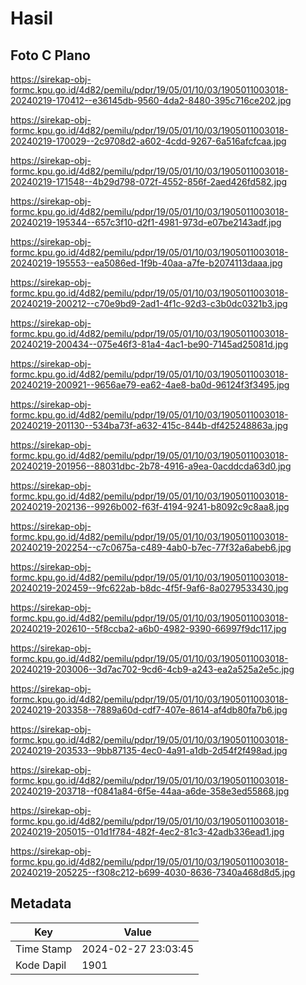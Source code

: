 # Hasil

## Foto C Plano

https://sirekap-obj-formc.kpu.go.id/4d82/pemilu/pdpr/19/05/01/10/03/1905011003018-20240219-170412--e36145db-9560-4da2-8480-395c716ce202.jpg

https://sirekap-obj-formc.kpu.go.id/4d82/pemilu/pdpr/19/05/01/10/03/1905011003018-20240219-170029--2c9708d2-a602-4cdd-9267-6a516afcfcaa.jpg

https://sirekap-obj-formc.kpu.go.id/4d82/pemilu/pdpr/19/05/01/10/03/1905011003018-20240219-171548--4b29d798-072f-4552-856f-2aed426fd582.jpg

https://sirekap-obj-formc.kpu.go.id/4d82/pemilu/pdpr/19/05/01/10/03/1905011003018-20240219-195344--657c3f10-d2f1-4981-973d-e07be2143adf.jpg

https://sirekap-obj-formc.kpu.go.id/4d82/pemilu/pdpr/19/05/01/10/03/1905011003018-20240219-195553--ea5086ed-1f9b-40aa-a7fe-b2074113daaa.jpg

https://sirekap-obj-formc.kpu.go.id/4d82/pemilu/pdpr/19/05/01/10/03/1905011003018-20240219-200212--c70e9bd9-2ad1-4f1c-92d3-c3b0dc0321b3.jpg

https://sirekap-obj-formc.kpu.go.id/4d82/pemilu/pdpr/19/05/01/10/03/1905011003018-20240219-200434--075e46f3-81a4-4ac1-be90-7145ad25081d.jpg

https://sirekap-obj-formc.kpu.go.id/4d82/pemilu/pdpr/19/05/01/10/03/1905011003018-20240219-200921--9656ae79-ea62-4ae8-ba0d-96124f3f3495.jpg

https://sirekap-obj-formc.kpu.go.id/4d82/pemilu/pdpr/19/05/01/10/03/1905011003018-20240219-201130--534ba73f-a632-415c-844b-df425248863a.jpg

https://sirekap-obj-formc.kpu.go.id/4d82/pemilu/pdpr/19/05/01/10/03/1905011003018-20240219-201956--88031dbc-2b78-4916-a9ea-0acddcda63d0.jpg

https://sirekap-obj-formc.kpu.go.id/4d82/pemilu/pdpr/19/05/01/10/03/1905011003018-20240219-202136--9926b002-f63f-4194-9241-b8092c9c8aa8.jpg

https://sirekap-obj-formc.kpu.go.id/4d82/pemilu/pdpr/19/05/01/10/03/1905011003018-20240219-202254--c7c0675a-c489-4ab0-b7ec-77f32a6abeb6.jpg

https://sirekap-obj-formc.kpu.go.id/4d82/pemilu/pdpr/19/05/01/10/03/1905011003018-20240219-202459--9fc622ab-b8dc-4f5f-9af6-8a0279533430.jpg

https://sirekap-obj-formc.kpu.go.id/4d82/pemilu/pdpr/19/05/01/10/03/1905011003018-20240219-202610--5f8ccba2-a6b0-4982-9390-66997f9dc117.jpg

https://sirekap-obj-formc.kpu.go.id/4d82/pemilu/pdpr/19/05/01/10/03/1905011003018-20240219-203006--3d7ac702-9cd6-4cb9-a243-ea2a525a2e5c.jpg

https://sirekap-obj-formc.kpu.go.id/4d82/pemilu/pdpr/19/05/01/10/03/1905011003018-20240219-203358--7889a60d-cdf7-407e-8614-af4db80fa7b6.jpg

https://sirekap-obj-formc.kpu.go.id/4d82/pemilu/pdpr/19/05/01/10/03/1905011003018-20240219-203533--9bb87135-4ec0-4a91-a1db-2d54f2f498ad.jpg

https://sirekap-obj-formc.kpu.go.id/4d82/pemilu/pdpr/19/05/01/10/03/1905011003018-20240219-203718--f0841a84-6f5e-44aa-a6de-358e3ed55868.jpg

https://sirekap-obj-formc.kpu.go.id/4d82/pemilu/pdpr/19/05/01/10/03/1905011003018-20240219-205015--01d1f784-482f-4ec2-81c3-42adb336ead1.jpg

https://sirekap-obj-formc.kpu.go.id/4d82/pemilu/pdpr/19/05/01/10/03/1905011003018-20240219-205225--f308c212-b699-4030-8636-7340a468d8d5.jpg


## Metadata

| Key        | Value               |
| ---------- | ------------------- |
| Time Stamp | 2024-02-27 23:03:45 |
| Kode Dapil | 1901                |



